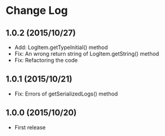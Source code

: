 # Change Log

## 1.0.2 (2015/10/27)
* Add: LogItem.getTypeInitial() method
* Fix: An wrong return string of LogItem.getString() method
* Fix: Refactoring the code

## 1.0.1 (2015/10/21)
* Fix: Errors of getSerializedLogs() method

## 1.0.0 (2015/10/20)
* First release

